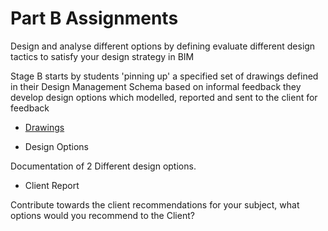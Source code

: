 # Part B Assignments

Design and analyse different options by defining evaluate different design tactics to satisfy your design strategy in BIM 

Stage B starts by students 'pinning up' a specified set of drawings defined in their Design Management Schema based on informal feedback they develop design options which modelled, reported and sent to the client for feedback 

* [Drawings](/41936/Deliverables/B_Drawings)


* Design Options 

Documentation of 2 Different design options. 

* Client Report 

Contribute towards the client recommendations for your subject, what options would you recommend to the Client? 
